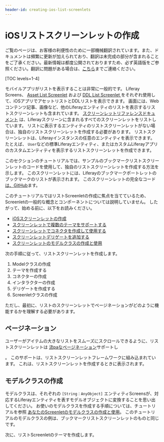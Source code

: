 ```yaml
---
header-id: creating-ios-list-screenlets
---
```


# iOSリストスクリーンレットの作成

<p class="alert alert-info"><span class="wysiwyg-color-blue120">ご覧のページは、お客様の利便性のために一部機械翻訳されています。また、ドキュメントは頻繁に更新が加えられており、翻訳は未完成の部分が含まれることをご了承ください。最新情報は都度公開されておりますため、必ず英語版をご参照ください。翻訳に問題がある場合は、<a href="mailto:support-content-jp@liferay.com">こちら</a>までご連絡ください。</span></p>

[TOC levels=1-4]

モバイルアプリがリストを表示することは非常に一般的です。 Liferay Screens</a>、 [Asset List Screenlet](/docs/7-1/reference/-/knowledge_base/r/assetlistscreenlet-for-ios) および [DDL List Screenlet ](/docs/7-1/reference/-/knowledge_base/r/ddllistscreenlet-for-ios)をそれぞれ使用して、iOSアプリでアセットリストとDDLリストを表示できます。 画面には、Webコンテンツ記事、画像など、他のLiferayエンティティのリストを表示するリストスクリーンレットも含まれています。 [スクリーンレットリファレンスドキュメント](/docs/7-1/reference/-/knowledge_base/r/screenlets-in-liferay-screens-for-ios) は、Liferayスクリーンに含まれるすべてのスクリーンレットをリストしています。 リストに表示するエンティティのリストスクリーンレットがない場合は、独自のリストスクリーンレットを作成する必要があります。 リストスクリーンレットは、Liferayインスタンスの任意のエンティティを表示できます。 たとえば、 `User`などの標準Liferayエンティティ、またはカスタムLiferayアプリのカスタムエンティティを表示するリストスクリーンレットを作成できます。

このセクションのチュートリアルでは、サンプルのブックマークリストスクリーンレットのコードを使用して、独自のリストスクリーンレットを作成する方法を示します。 このスクリーンレットには、Liferayのブックマークポートレットのブックマークのリストが表示されます。 このスクリーンレットの完全なコード [は、GitHub](https://github.com/liferay/liferay-screens/tree/master/ios/Samples/Bookmark/BookmarkListScreenlet)ます。

このチュートリアルではリストScreenletの作成に焦点を当てているため、Screenletの一般的な概念とコンポーネントについては説明していません。 したがって、始める前に、以下をお読みください。

  - [iOSスクリーンレットの作成](/docs/7-1/tutorials/-/knowledge_base/t/creating-ios-screenlets)
  - [スクリーンレットで複数のテーマをサポートする](/docs/7-1/tutorials/-/knowledge_base/t/supporting-multiple-themes-in-your-ios-screenlet)
  - [スクリーンレットでコネクタを作成して使用する ](/docs/7-1/tutorials/-/knowledge_base/t/create-and-use-a-connector-with-your-screenlet)
  - [スクリーンレットデリゲートを追加する](/docs/7-1/tutorials/-/knowledge_base/t/add-a-screenlet-delegate)
  - [スクリーンレットのモデルクラスの作成と使用](/docs/7-1/tutorials/-/knowledge_base/t/creating-and-using-your-screenlets-model-class)

次の手順に従って、リストスクリーンレットを作成します。

1.  Modelクラスの作成
2.  テーマを作成する
3.  コネクターの作成
4.  インタラクターの作成
5.  デリゲートを作成する
6.  Screenletクラスの作成

ただし、最初に、リストのスクリーンレットでページネーションがどのように機能するかを理解する必要があります。

## ページネーション

ユーザーがアイテムの大きなリストをスムーズにスクロールできるように、リストスクリーンレットは [流paなページネーション](http://www.iosnomad.com/blog/2014/4/21/fluent-pagination)サポートし

 。 このサポートは、リストスクリーンレットフレームワークに組み込まれています。 これは、リストスクリーンレットを作成するときに表示されます。</p> 



## モデルクラスの作成

モデルクラスは、それぞれの `[String：AnyObject]` エンティティScreensが、対応するLiferayエンティティを表すモデルオブジェクトに変換することを思い出してください。 お使いのモデルクラスを作成する手順については、チュートリアルを参照 [あなたのScreenletのモデルクラスの作成と使用](/docs/7-1/tutorials/-/knowledge_base/t/creating-and-using-your-screenlets-model-class)。 このチュートリアルのモデルクラスの例は、ブックマークリストスクリーンレットのものと同じです。

次に、リストScreenletのテーマを作成します。
